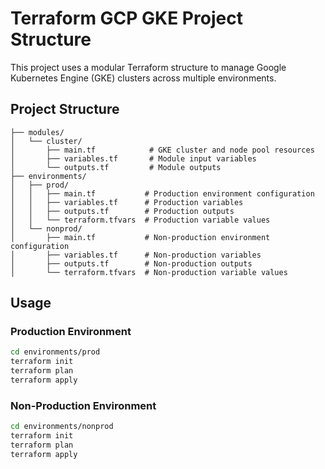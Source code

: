 # Terraform GCP GKE Project Structure

This project uses a modular Terraform structure to manage Google Kubernetes Engine (GKE) clusters across multiple environments.

## Project Structure

```
├── modules/
│   └── cluster/
│       ├── main.tf            # GKE cluster and node pool resources
│       ├── variables.tf       # Module input variables
│       └── outputs.tf         # Module outputs
├── environments/
│   ├── prod/
│   │   ├── main.tf           # Production environment configuration
│   │   ├── variables.tf      # Production variables
│   │   ├── outputs.tf        # Production outputs
│   │   └── terraform.tfvars  # Production variable values
│   └── nonprod/
│       ├── main.tf           # Non-production environment configuration
│       ├── variables.tf      # Non-production variables
│       ├── outputs.tf        # Non-production outputs
│       └── terraform.tfvars  # Non-production variable values
```

## Usage

### Production Environment
```bash
cd environments/prod
terraform init
terraform plan
terraform apply
```

### Non-Production Environment
```bash
cd environments/nonprod
terraform init
terraform plan
terraform apply
```